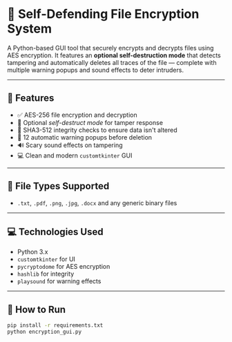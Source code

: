 # 🔐 Self-Defending File Encryption System

A Python-based GUI tool that securely encrypts and decrypts files using AES encryption. It features an **optional self-destruction mode** that detects tampering and automatically deletes all traces of the file — complete with multiple warning popups and sound effects to deter intruders.

---

## 🧠 Features

- ✅ AES-256 file encryption and decryption
- 🔐 Optional *self-destruct mode* for tamper response
- 🧮 SHA3-512 integrity checks to ensure data isn't altered
- 🚨 12 automatic warning popups before deletion
- 🔊 Scary sound effects on tampering
- 💻 Clean and modern `customtkinter` GUI

---

## 📁 File Types Supported

- `.txt`, `.pdf`, `.png`, `.jpg`, `.docx` and any generic binary files

---

## 💻 Technologies Used

- Python 3.x
- `customtkinter` for UI
- `pycryptodome` for AES encryption
- `hashlib` for integrity
- `playsound` for warning effects

---

## 🚀 How to Run

```bash
pip install -r requirements.txt
python encryption_gui.py

